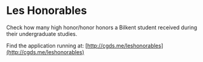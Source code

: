 # Les Honorables
Check how many high honor/honor honors a Bilkent student received during their undergraduate studies.

Find the application running at: [http://cgds.me/leshonorables](http://cgds.me/leshonorables)
